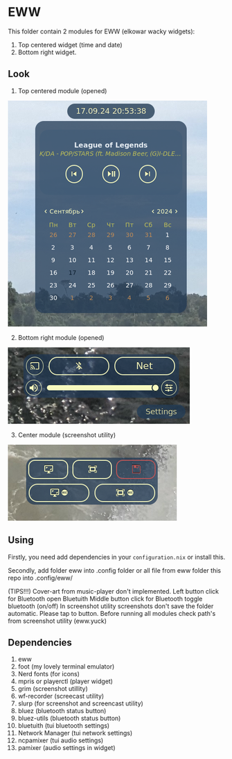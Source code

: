 # EWW

This folder contain 2 modules for EWW (elkowar wacky widgets):

1. Top centered widget (time and date)
2. Bottom right widget.


## Look

1. Top centered module (opened)

![](https://github.com/xenon-xe54/trash-can-settings/blob/main/eww/screenshots/top-center.png)

2. Bottom right module (opened)

![](https://github.com/xenon-xe54/trash-can-settings/blob/main/eww/screenshots/bottom-right.png)

3. Center module (screenshot utility)

![](https://github.com/xenon-xe54/trash-can-settings/blob/main/eww/screenshots/screen-utiity.png)

## Using 
Firstly, you need add dependencies in your  `configuration.nix` or install this.

Secondly, add folder eww into .config folder or all file from eww folder this repo into .config/eww/


(TIPS!!!)
Cover-art from music-player don't implemented.
Left button click for Bluetooth open Bluetuith
Middle button click for Bluetooth toggle bluetooth (on/off)
In screenshot utility screenshots don't save the folder automatic. Please tap to button.
Before running all modules check path's from screenshot utility (eww.yuck)


## Dependencies

1. eww
2. foot (my lovely terminal emulator)
3. Nerd fonts (for icons)
4. mpris or playerctl (player widget)
5. grim (screenshot utillity)
6. wf-recorder (screecast utility)
7. slurp (for screenshot and screencast utility)
8. bluez (bluetooth status button)
9. bluez-utils (bluetooth status button)
10. bluetuith (tui bluetooth settings)
11. Network Manager (tui network settings)
12. ncpamixer (tui audio settings)
13. pamixer (audio settings in widget)
